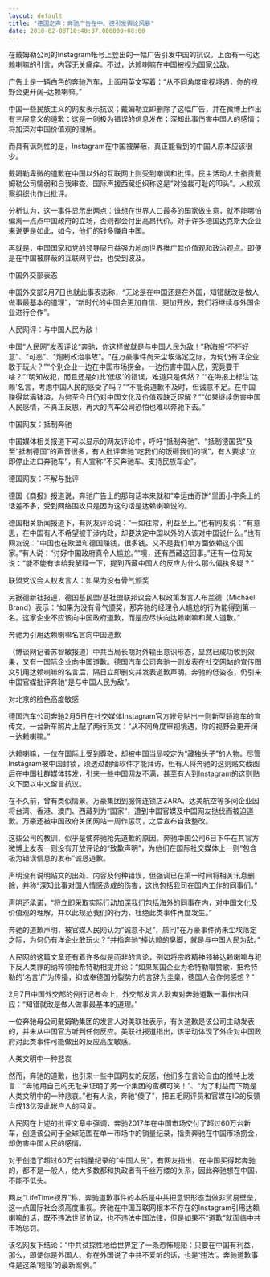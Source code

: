 ```yaml
---
layout: default
title: "德国之声：奔驰广告在中、德引发舆论风暴"
date: 2018-02-08T10:40:07.000000+08:00
---
```


在戴姆勒公司的Instagram帐号上登出的一幅广告引发中国的抗议。上面有一句达赖喇嘛的引言，内容无关痛痒。不过，达赖喇嘛在中国被视为国家公敌。

广告上是一辆白色的奔驰汽车，上面用英文写着：“从不同角度审视境遇，你的视野会更开阔–达赖喇嘛。”

中国一些民族主义的网友表示抗议；戴姆勒立即删除了这幅广告，并在微博上作出有三层意义的道歉：这是一则极为错误的信息发布；深知此事伤害中国人的感情；将加深对中国价值观的理解。

而具有讽刺性的是，Instagram在中国被屏蔽，真正能看到的中国人原本应该很少。

戴姆勒卑微的道歉在中国以外的互联网上则受到嘲讽和批评。民主活动人士指责戴姆勒公司懦弱和自我审查。国际声援西藏组织称这是“对独裁可耻的叩头”。人权观察组织也作出批评。

分析认为，这一事件显示出两点：谁想在世界人口最多的国家做生意，就不能哪怕偏离一点点中国政府的立场，否则都会付出高昂代价。对于许多德国达克斯大企业来说更是如此，如今，他们的钱多赚自中国。

再就是，中国国家和党的领导层日益强力地向世界推广其价值观和政治观点。即便是在中国被屏蔽的互联网平台，也受到波及。

中国外交部表态

中国外交部2月7日也就此事表态称，“无论是在中国还是在外国，知错就改是做人做事最基本的道理”，“新时代的中国会更加自信、更加开放，我们将继续与外国企业进行合作”。

人民网评：与中国人民为敌！

中国“人民网”发表评论“奔驰，你这样做就是与中国人民为敌！”称海报“不怀好意”、“可恶”、“炮制政治事故”。“在万豪事件尚未尘埃落定之际，为何仍有洋企业敢于玩火？”“个别企业一边在中国市场捞金，一边伤害中国人民，究竟要干啥？”“明知故犯，而且还是如此’低级’的错误，难道只是偶然？”“在海报上标注’达赖’名言，考虑中国人民的感受了吗？”“不能说道歉不及时，但诚意不足。在中国赚得盆满钵溢，为何至今日仍对中国文化及价值观缺乏理解？”“如果继续伤害中国人民感情，不真正反思，再大的汽车公司恐怕也难以奔驰下去。”

中国网友：抵制奔驰

中国媒体相关报道下可以显示的网友评论中，呼吁“抵制奔驰”、“抵制德国货”及至“抵制德国”的声音很多，有人批评奔驰“吃我们的饭砸我们的锅”，有人要求“立即停止进口奔驰车”，有人宣称“不买奔驰车、支持民族车企”。

德国网友：不解与批评

德国《商报》报道说，奔驰广告上的那句话本来就和“幸运曲奇饼”里面小字条上的话差不多，受到网络围攻只是因为这句话是达赖喇嘛说的。

德国相关新闻报道下，有网友评论说：“一如往常，利益至上。”也有网友说：“有意思，在中国有人不希望被干涉内政，却要决定中国以外的人该对中国说什么。”也有网友说：“中国也在欧盟和德国赚钱，很多钱。又不是我们单方面依赖这个国家。”有人说：“讨好中国政府真令人尴尬。”“噢，还有西藏这回事。”还有一位网友说：“能不能有谁给我解释一下，提到西藏中国人的反应为什么那么偏执多疑？”

联盟党议会人权发言人：如果为没有骨气颁奖

另据德新社报道，德国基民盟/基社盟联邦议会人权政策发言人布兰德（Michael Brand）表示：“如果为没有骨气颁奖，那奔驰的经理令人尴尬的行为能得到第一名。这家企业不应该向中国政府道歉，而是应尽快向达赖喇嘛和藏人道歉。”

奔驰为引用达赖喇嘛名言向中国道歉

（博谈网记者苏智敏报道）中共当局长期对外输出意识形态，显然已成功收到效果，又有一国际企业向中国道歉。德国汽车公司奔驰一则发表在社交网站的宣传图文引用达赖喇嘛的名言后，隔日立即删文并发表道歉声明。奔驰的低姿态，仍引来中国官媒批评奔驰“是与中国人民为敌”。

对北京的脸色高度敏感

德国汽车公司奔驰2月5日在社交媒体Instagram官方帐号贴出一则新型轿跑车的宣传文，一台新车照片上配了两行英文：“从不同角度审视境遇，你的视野会更开阔－达赖喇嘛。”

达赖喇嘛，一位在国际上受到尊敬，却被中国当局咬定为“藏独头子”的人物。尽管Instagram被中国封锁，须透过翻墙软件才能拜访，但有人将奔驰的这则贴文截图后在中国社群媒体转发，引来一些中国网友不满，甚至有人到Instagram的这则贴文下面以中文留言抗议。

在不久前，曾有类似情景。万豪集团到服饰连锁店ZARA、达美航空等多间企业因将台湾、香港、澳门、西藏列为“国家”，遭到中国官媒及中国网友挞伐而被迫道歉。万豪还被中国政府关闭网站一周作惩罚，之后宣布自我整改。

这些公司的教训，似乎是使奔驰抢先道歉的原因。奔驰中国公司6日下午在其官方微博上发表一则没有开放评论的“致歉声明”，为他们在国际社交媒体上一则“包含极为错误信息的发布”诚恳道歉。

声明没有说明贴文的出处、内容及何种错误，但强调已在第一时间将相关讯息删除，并称“深知此事对国人情感造成的伤害，这也包括我司在国内工作的同事们。”

声明还承诺，“将立即采取实际行动加深我们包括海外的同事在内，对中国文化及价值观的理解，并以此规范我们的行为，杜绝此类事件再度发生。”

奔驰的道歉声明，被官媒人民网认为“诚意不足”，质问“在万豪事件尚未尘埃落定之际，为何仍有洋企业敢玩火？”并指奔驰“捧达赖的臭脚，就是与中国人民为敌。”

人民网的这篇文章还有着许多似是而非的言论，例如将宗教精神领袖达赖喇嘛与犯下反人类罪的纳粹领袖希特勒相提并论：“如果某国企业为希特勒唱赞歌，把希特勒的‘名言’广为传播，抑或奉德国分裂势力的言辞为圭臬，德国人会作何感想？”

2月7日中国外交部的例行记者会上，外交部发言人耿爽对奔驰道歉一事作出回应：“知错就改是做人做事最基本的道理。”

一位奔驰母公司戴姆勒集团的发言人对美联社表示，有关道歉是该公司主动发表的，并未从中国官方听到任何反应。美联社报道指出，该举动体现了外企对中国政府对此类事件可能做出的反应高度敏感。

人类文明中一种悲哀

然而，奔驰的道歉，也引来一些中国网友的反感，他们多在言论自由的推特上发言：“奔驰用自己的无耻来证明了另一个集团的蛮横可笑！”、“为了利益而下跪是人类文明中的一种悲哀。”也有人说，奔驰“傻了”，把五毛网评员和官媒在IG的反馈当成13亿没此帐户人的回复。

人民网在上述的批评文章中强调，奔驰2017年在中国市场交付了超过60万台新车，创造该公司于全球范围在单一市场中的销量纪录，指责奔驰在中国市场捞金，却伤害中国人民的感情。

对于创造了超过60万台销量纪录的“中国人民”，有网友指出，在中国买得起奔驰的，都不是一般人，绝大多数都和执政者有千丝万缕的关系，因此奔驰想在中国，不能不低头。

网友“LifeTime视界”称，奔驰道歉事件的本质是中共把意识形态当做非贸易壁垒，这一点国际社会须高度重视。奔驰在中国互联网根本不存在的Instagram引用达赖喇嘛的话，既不违法世贸协议，也不违法中国法律，但是如果不“道歉”就面临中共市场惩罚。

该名网友下结论：“中共试探性地给世界定了一条恐怖规矩：只要在中国有利益，那么，即使你是外国人、你在外国说了中共不爱听的话，也是‘违法’。奔驰道歉事件是这条‘规矩’的最新案例。”

